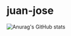 # juan-jose

![Anurag's GitHub stats](https://github-readme-stats.vercel.app/api?username=juanjose&show_icons=true&theme=merko)
